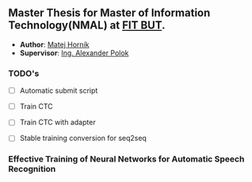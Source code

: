 ## Master Thesis for Master of Information Technology(NMAL) at [FIT BUT](https://www.fit.vut.cz/.en).

- **Author**: [Matej Horník](xhorni20@stud.fit.vut.cz)
- **Supervisor**: [Ing. Alexander Polok](ipoloka@fit.vut.cz)

### TODO's
- [ ] Automatic submit script
- [ ] Train CTC
- [ ] Train CTC with adapter
- [ ] Stable training conversion for seq2seq


### Effective Training of Neural Networks for Automatic Speech Recognition
